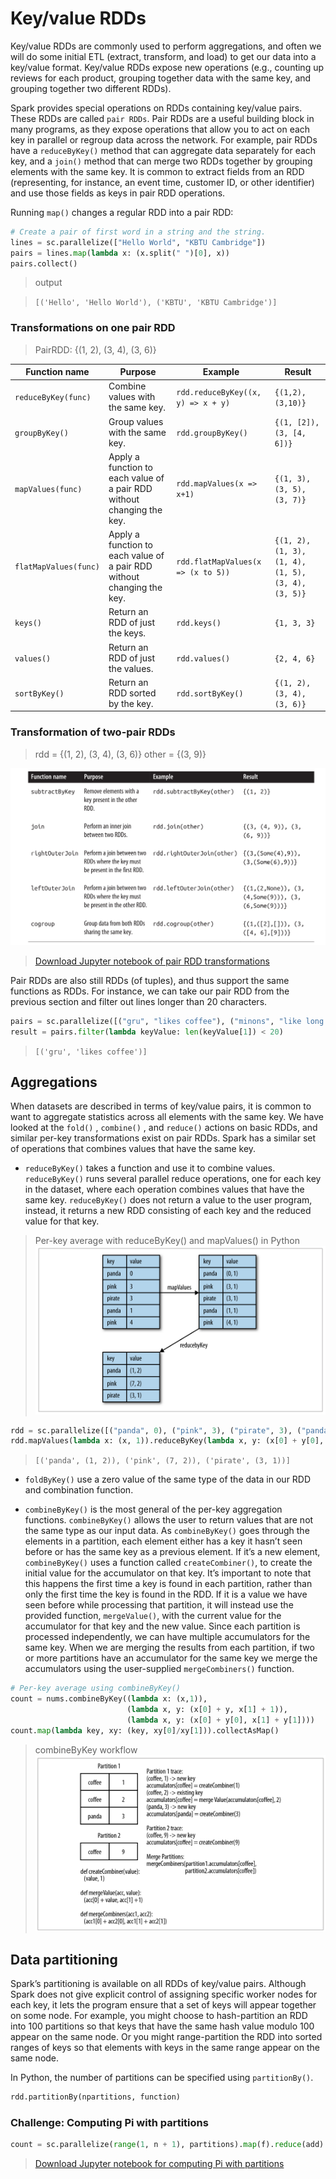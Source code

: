 # Key/value RDDs
Key/value RDDs are commonly used to perform aggregations, and often we will do
some initial ETL (extract, transform, and load) to get our data into a key/value
format. Key/value RDDs expose new operations (e.g., counting up reviews for each
product, grouping together data with the same key, and grouping together two
different RDDs).

Spark provides special operations on RDDs containing key/value pairs. These RDDs
are called `pair RDDs`. Pair RDDs are a useful building block in many programs, as
they expose operations that allow you to act on each key in parallel or regroup
data across the network. For example, pair RDDs have a `reduceByKey()` method that
can aggregate data separately for each key, and a `join()` method that can merge
two RDDs together by grouping elements with the same key. It is common to extract
fields from an RDD (representing, for instance, an event time, customer ID, or
other identifier) and use those fields as keys in pair RDD operations.

Running `map()` changes a regular RDD into a pair RDD:

```Python
# Create a pair of first word in a string and the string.
lines = sc.parallelize(["Hello World", "KBTU Cambridge"])
pairs = lines.map(lambda x: (x.split(" ")[0], x))
pairs.collect()
```
> output

> `[('Hello', 'Hello World'), ('KBTU', 'KBTU Cambridge')]`


### Transformations on one pair RDD
> PairRDD: {(1, 2), (3, 4), (3, 6)}

| Function name | Purpose | Example | Result |
| -- | -- | -- | -- |
|  `reduceByKey(func)` | Combine values with the same key. | `rdd.reduceByKey((x, y) => x + y)` | `{(1,2), (3,10)}` |
|  `groupByKey()` | Group values with the same key.| `rdd.groupByKey()` | `{(1, [2]), (3, [4, 6])}` |
|  `mapValues(func)` | Apply a function to each value of a pair RDD without changing the key. | `rdd.mapValues(x => x+1)` | `{(1, 3), (3, 5), (3, 7)}` |
|  `flatMapValues(func)` | Apply a function to each value of a pair RDD without changing the key. | `rdd.flatMapValues(x => (x to 5))` | `{(1, 2), (1, 3), (1, 4), (1, 5), (3, 4), (3, 5)}` |
|  `keys()` | Return an RDD of just the keys. | `rdd.keys()` | `{1, 3, 3}` |
|  `values()` | Return an RDD of just the values. | `rdd.values()` | `{2, 4, 6}` |
|  `sortByKey()` | Return an RDD sorted by the key. | `rdd.sortByKey()` | `{(1, 2), (3, 4), (3, 6)}` |


### Transformation of two-pair RDDs
> rdd = {(1, 2), (3, 4), (3, 6)} other = {(3, 9)}

![Two-pair RDDs transformations](two-pair-rdd-transformation.png)

> [Download Jupyter notebook of pair RDD transformations](key-value.ipynb)

Pair RDDs are also still RDDs (of tuples), and thus support the same functions
as RDDs. For instance, we can take our pair RDD from the previous section and
filter out lines longer than 20 characters.

```Python
pairs = sc.parallelize([("gru", "likes coffee"), ("minons", "like long strings and coffee")])
result = pairs.filter(lambda keyValue: len(keyValue[1]) < 20)
```

> `[('gru', 'likes coffee')]`

## Aggregations

When datasets are described in terms of key/value pairs, it is common to want to
aggregate statistics across all elements with the same key. We have looked at the
`fold()` , `combine()` , and `reduce()` actions on basic RDDs, and similar
per-key transformations exist on pair RDDs. Spark has a similar set of
operations that combines values that have the same key.

* `reduceByKey()` takes a function and use it to combine values.
`reduceByKey()` runs several parallel reduce operations, one
for each key in the dataset, where each operation combines values that have the
same key. `reduceByKey()` does not return a value to the user program, instead,
it returns a new RDD consisting of each key and the reduced value for that key.

> Per-key average with reduceByKey() and mapValues() in Python
![reduceByKey](reduce-by-key.png)

```Python
rdd = sc.parallelize([("panda", 0), ("pink", 3), ("pirate", 3), ("panda", 1), ("pink", 4)])
rdd.mapValues(lambda x: (x, 1)).reduceByKey(lambda x, y: (x[0] + y[0], x[1] + y[1])).collect()
```
> `[('panda', (1, 2)), ('pink', (7, 2)), ('pirate', (3, 1))]`

* `foldByKey()` use a zero value of the same type of the data in our RDD and
combination function.

* `combineByKey()` is the most general of the per-key aggregation functions.
`combineByKey()` allows the user to return values that are not the same type as our input data. As `combineByKey()` goes through the elements in a partition, each element
either has a key it hasn’t seen before or has the same key as a previous element.
If it’s a new element, `combineByKey()` uses a function called `createCombiner()`,
to create the initial value for the accumulator on that key. It’s important to
note that this happens the first time a key is found in each partition, rather than
only the first time the key is found in the RDD. If it is a value we have seen
before while processing that partition, it will instead use the provided function, `mergeValue()`, with the current value for the accumulator for that key and the
new value. Since each partition is processed independently, we can have multiple
accumulators for the same key. When we are merging the results from each
partition, if two or more partitions have an accumulator for the same key we
merge the accumulators using the user-supplied `mergeCombiners()` function.

```Python
# Per-key average using combineByKey()
count = nums.combineByKey((lambda x: (x,1)),
                          (lambda x, y: (x[0] + y, x[1] + 1)),
                          (lambda x, y: (x[0] + y[0], x[1] + y[1])))
count.map(lambda key, xy: (key, xy[0]/xy[1])).collectAsMap()
```

> combineByKey workflow
![combineByKey](combine-by-key.png)

## Data partitioning

Spark’s partitioning is available on all RDDs of key/value pairs. Although Spark
does not give explicit control of assigning specific worker nodes for each key,
it lets the program ensure that a set of keys will appear together on some node.
For example, you might choose to hash-partition an RDD into 100 partitions so
that keys that have the same hash value modulo 100 appear on the same node.
Or you might range-partition the RDD into sorted ranges of keys so that
elements with keys in the same range appear on the same node.

In Python, the number of partitions can be specified using `partitionBy()`.

```Python
rdd.partitionBy(npartitions, function)
```
### Challenge: Computing Pi with partitions

```Python
count = sc.parallelize(range(1, n + 1), partitions).map(f).reduce(add)
```

> [Download Jupyter notebook for computing Pi with partitions](pi-partition.ipynb)
